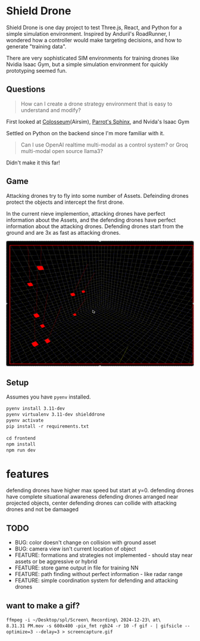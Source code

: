 # Shield Drone

Shield Drone is one day project to test Three.js, React, and Python for a simple simulation environment. Inspired by Anduril's RoadRunner, I wondered how a controller would make targeting decisions, and how to generate "training data".  


There are very sophisticated SIM environments for training drones like Nvidia Isaac Gym, but a simple simulation environment for quickly prototyping seemed fun. 

## Questions

> How can I create a drone strategy environment that is easy to understand and modify?

First looked at [Colosseum]( https://github.com/CodexLabsLLC/Colosseum.git)(Airsim), [Parrot's Sphinx](https://developer.parrot.com/docs/sphinx/index.html), and Nvida's Isaac Gym   

Settled on Python on the backend since I'm more familiar with it.

> Can I use OpenAI realtime multi-modal as a control system? or Groq multi-modal open source llama3?

Didn't make it this far!

## Game

Attacking drones try to fly into some number of Assets. Defeinding drones protect the objects and intercept the first drone. 

In the current nieve implemention, attacking drones have perfect information about the Assets, and the defending drones have perfect information about the attacking drones. Defending drones start from the ground and are 3x as fast as attacking drones. 

![screencapture](screencapture.gif)


## Setup

Assumes you have `pyenv`  installed.

    pyenv install 3.11-dev
    pyenv virtualenv 3.11-dev shielddrone
    pyenv activate
    pip install -r requirements.txt

    cd frontend
    npm install 
    npm run dev


# features

defending drones have higher max speed but start at y=0. 
defending drones have complete situational awareness
defending drones arranged near projected objects, center
defending drones can collide with attacking drones and not be damaaged

## TODO 

- BUG: color doesn't change on collision with ground asset
- BUG: camera view isn't current location of object
- FEATURE: formations and strategies not implemented - should stay near assets or be aggressive or hybrid
- FEATURE: store game output in file for training NN
- FEATURE: path finding without perfect information - like radar range
- FEATURE: simple coordination system for defending and attacking drones 


## want to make a gif?

    ffmpeg -i ~/Desktop/spl/Screen\ Recording\ 2024-12-23\ at\ 8.31.31 PM.mov -s 600x400 -pix_fmt rgb24 -r 10 -f gif - | gifsicle --optimize=3 --delay=3 > screencapture.gif